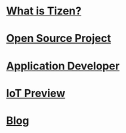# [What is Tizen?](https://portal.tizen.org/tizen/overview/tizen.php)
# [Open Source Project](/open-source-project/index.md)
# [Application Developer](/application/index.md)
# [IoT Preview](/iot/index.md)
# [Blog](/blog/index.md)

